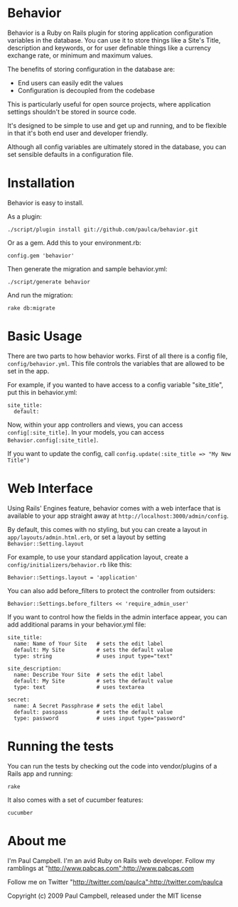 Behavior
========

Behavior is a Ruby on Rails plugin for storing application configuration variables in the database. You can use it to store things like a Site's Title, description and keywords, or for user definable things like a currency exchange rate, or minimum and maximum values.

The benefits of storing configuration in the database are:

- End users can easily edit the values
- Configuration is decoupled from the codebase

This is particularly useful for open source projects, where application settings shouldn't be stored in source code.

It's designed to be simple to use and get up and running, and to be flexible in that it's both end user and developer friendly.

Although all config variables are ultimately stored in the database, you can set sensible defaults in a configuration file.

Installation
============

Behavior is easy to install.

As a plugin:

    ./script/plugin install git://github.com/paulca/behavior.git

Or as a gem. Add this to your environment.rb:

    config.gem 'behavior'

Then generate the migration and sample behavior.yml:

    ./script/generate behavior

And run the migration:

    rake db:migrate

Basic Usage
===========

There are two parts to how behavior works. First of all there is a config file, `config/behavior.yml`. This file controls the variables that are allowed to be set in the app.

For example, if you wanted to have access to a config variable "site_title", put this in behavior.yml:

    site_title:
      default:
  
Now, within your app controllers and views, you can access `config[:site_title]`. In your models, you can access `Behavior.config[:site_title]`.

If you want to update the config, call `config.update(:site_title => "My New Title")`

Web Interface
=============

Using Rails' Engines feature, behavior comes with a web interface that is available to your app straight away at `http://localhost:3000/admin/config`.

By default, this comes with no styling, but you can create a layout in `app/layouts/admin.html.erb`, or set a layout by setting `Behavior::Setting.layout`

For example, to use your standard application layout, create a `config/initializers/behavior.rb` like this:

    Behavior::Settings.layout = 'application'

You can also add before_filters to protect the controller from outsiders:

    Behavior::Settings.before_filters << 'require_admin_user'

If you want to control how the fields in the admin interface appear, you can add additional params in your behavior.yml file:

    site_title:
      name: Name of Your Site   # sets the edit label
      default: My Site          # sets the default value
      type: string              # uses input type="text"
  
    site_description:
      name: Describe Your Site  # sets the edit label
      default: My Site          # sets the default value
      type: text                # uses textarea
  
    secret:
      name: A Secret Passphrase # sets the edit label
      default: passpass         # sets the default value
      type: password            # uses input type="password"

Running the tests
=================

You can run the tests by checking out the code into vendor/plugins of a Rails app and running:

    rake

It also comes with a set of cucumber features:

    cucumber

About me
========

I'm Paul Campbell. I'm an avid Ruby on Rails web developer. Follow my ramblings at "http://www.pabcas.com":http://www.pabcas.com

Follow me on Twitter "http://twitter.com/paulca":http://twitter.com/paulca

Copyright (c) 2009 Paul Campbell, released under the MIT license